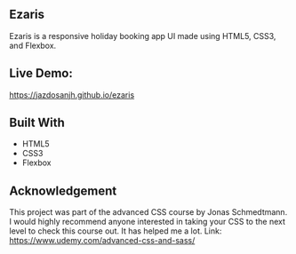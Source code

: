 ## Ezaris

Ezaris is a responsive holiday booking app UI made using HTML5, CSS3, and Flexbox.

## Live Demo:
https://jazdosanjh.github.io/ezaris

## Built With

* HTML5
* CSS3
* Flexbox

## Acknowledgement
This project was part of the advanced CSS course by Jonas Schmedtmann. I would highly recommend anyone interested in taking your CSS
to the next level to check this course out. It has helped me a lot. Link: https://www.udemy.com/advanced-css-and-sass/
